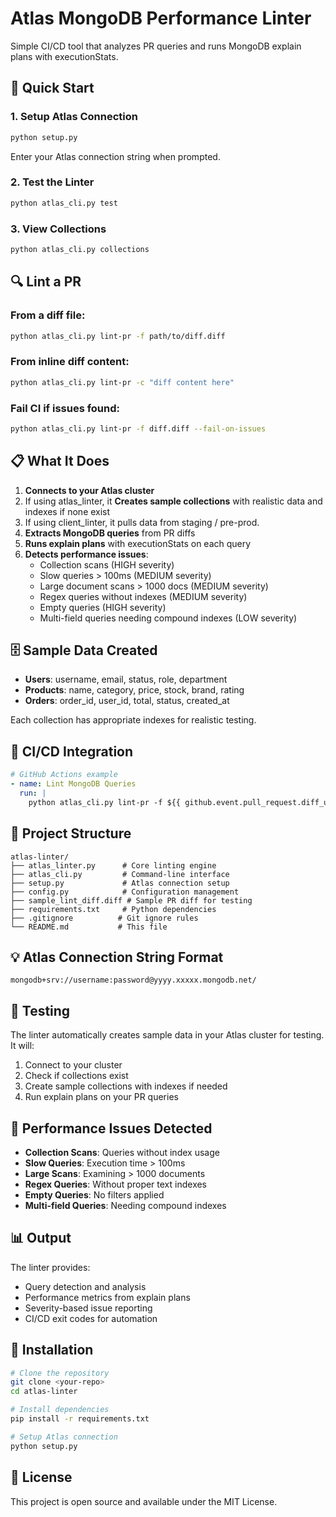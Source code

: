 # Atlas MongoDB Performance Linter

Simple CI/CD tool that analyzes PR queries and runs MongoDB explain plans with executionStats.

## 🚀 Quick Start

### 1. Setup Atlas Connection
```bash
python setup.py
```
Enter your Atlas connection string when prompted.

### 2. Test the Linter
```bash
python atlas_cli.py test
```

### 3. View Collections
```bash
python atlas_cli.py collections
```

## 🔍 Lint a PR

### From a diff file:
```bash
python atlas_cli.py lint-pr -f path/to/diff.diff
```

### From inline diff content:
```bash
python atlas_cli.py lint-pr -c "diff content here"
```

### Fail CI if issues found:
```bash
python atlas_cli.py lint-pr -f diff.diff --fail-on-issues
```

## 📋 What It Does

1. **Connects to your Atlas cluster**
2. If using atlas_linter, it **Creates sample collections** with realistic data and indexes if none exist
3. If using client_linter, it pulls data from staging / pre-prod.
4. **Extracts MongoDB queries** from PR diffs
5. **Runs explain plans** with executionStats on each query
6. **Detects performance issues**:
   - Collection scans (HIGH severity)
   - Slow queries > 100ms (MEDIUM severity)
   - Large document scans > 1000 docs (MEDIUM severity)
   - Regex queries without indexes (MEDIUM severity)
   - Empty queries (HIGH severity)
   - Multi-field queries needing compound indexes (LOW severity)

## 🗄️ Sample Data Created

- **Users**: username, email, status, role, department
- **Products**: name, category, price, stock, brand, rating
- **Orders**: order_id, user_id, total, status, created_at

Each collection has appropriate indexes for realistic testing.

## 🔧 CI/CD Integration

```yaml
# GitHub Actions example
- name: Lint MongoDB Queries
  run: |
    python atlas_cli.py lint-pr -f ${{ github.event.pull_request.diff_url }} --fail-on-issues
```

## 📁 Project Structure

```
atlas-linter/
├── atlas_linter.py      # Core linting engine
├── atlas_cli.py         # Command-line interface
├── setup.py             # Atlas connection setup
├── config.py            # Configuration management
├── sample_lint_diff.diff # Sample PR diff for testing
├── requirements.txt     # Python dependencies
├── .gitignore          # Git ignore rules
└── README.md           # This file
```

## 💡 Atlas Connection String Format

```
mongodb+srv://username:password@yyyy.xxxxx.mongodb.net/
```

## 🧪 Testing

The linter automatically creates sample data in your Atlas cluster for testing. It will:

1. Connect to your cluster
2. Check if collections exist
3. Create sample collections with indexes if needed
4. Run explain plans on your PR queries

## 🚨 Performance Issues Detected

- **Collection Scans**: Queries without index usage
- **Slow Queries**: Execution time > 100ms
- **Large Scans**: Examining > 1000 documents
- **Regex Queries**: Without proper text indexes
- **Empty Queries**: No filters applied
- **Multi-field Queries**: Needing compound indexes

## 📊 Output

The linter provides:
- Query detection and analysis
- Performance metrics from explain plans
- Severity-based issue reporting
- CI/CD exit codes for automation

## 🔧 Installation

```bash
# Clone the repository
git clone <your-repo>
cd atlas-linter

# Install dependencies
pip install -r requirements.txt

# Setup Atlas connection
python setup.py
```

## 📝 License

This project is open source and available under the MIT License.
